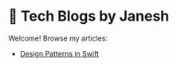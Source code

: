 # 📘 Tech Blogs by Janesh

Welcome! Browse my articles:

- [Design Patterns in Swift](./Design-Patterns-In-Swift.md)
